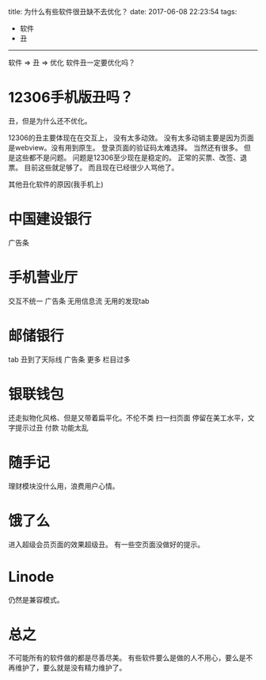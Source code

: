title:  为什么有些软件很丑缺不去优化？
date: 2017-06-08 22:23:54
tags: 
- 软件
- 丑
---

软件 => 丑 => 优化
软件丑一定要优化吗？
<!--more-->

# 12306手机版丑吗？
丑，但是为什么还不优化。

12306的丑主要体现在在交互上， 没有太多动效。
没有太多动销主要是因为页面是webview。没有用到原生。
登录页面的验证码太难选择。
当然还有很多。
但是这些都不是问题。
问题是12306至少现在是稳定的。
正常的买票、改签、退票。
目前这些就足够了。
而且现在已经很少人骂他了。

其他丑化软件的原因(我手机上)
#  中国建设银行
广告条

# 手机营业厅
交互不统一
广告条
无用信息流
无用的发现tab

# 邮储银行
tab 丑到了天际线
广告条
更多 栏目过多

# 银联钱包
还走拟物化风格、但是又带着扁平化。不伦不类
扫一扫页面 停留在美工水平，文字提示过丑
付款
功能太乱

# 随手记
理财模块没什么用，浪费用户心情。

# 饿了么
进入超级会员页面的效果超级丑。
有一些空页面没做好的提示。

# Linode
仍然是兼容模式。

# 总之
不可能所有的软件做的都是尽善尽美。
有些软件要么是做的人不用心，要么是不再维护了，要么就是没有精力维护了。

